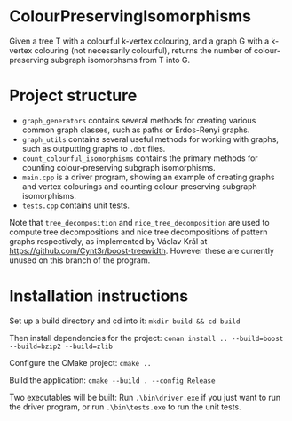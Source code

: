 # ColourPreservingIsomorphisms
Given a tree T with a colourful k-vertex colouring, and a graph G with a k-vertex colouring (not necessarily colourful), returns the number of colour-preserving subgraph isomorphsms from T into G.

# Project structure

* `graph_generators` contains several methods for creating various common graph classes, such as paths or Erdos-Renyi graphs.
* `graph_utils` contains several useful methods for working with graphs, such as outputting graphs to `.dot` files.
* `count_colourful_isomorphisms` contains the primary methods for counting colour-preserving subgraph isomorphisms.
* `main.cpp` is a driver program, showing an example of creating graphs and vertex colourings and counting colour-preserving subgraph isomorphisms.
* `tests.cpp` contains unit tests.

Note that `tree_decomposition` and `nice_tree_decomposition` are used to compute tree decompositions and nice tree decompositions of pattern graphs respectively, as implemented by Václav Král at https://github.com/Cynt3r/boost-treewidth. However these are currently unused on this branch of the program.

# Installation instructions

Set up a build directory and cd into it: `mkdir build && cd build`

Then install dependencies for the project: `conan install .. --build=boost --build=bzip2 --build=zlib`

Configure the CMake project: `cmake ..`

Build the application: `cmake --build . --config Release`

Two executables will be built: Run `.\bin\driver.exe` if you just want to run the driver program, or run `.\bin\tests.exe` to run the unit tests.
